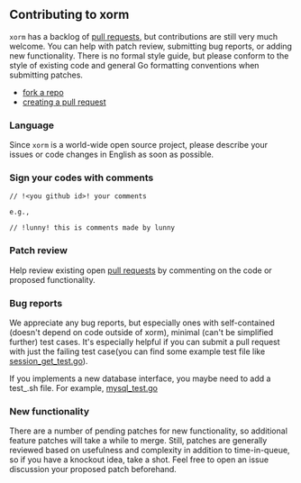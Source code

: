 ## Contributing to xorm

`xorm` has a backlog of [pull requests](https://help.github.com/articles/using-pull-requests), but contributions are still very
much welcome. You can help with patch review, submitting bug reports,
or adding new functionality. There is no formal style guide, but
please conform to the style of existing code and general Go formatting
conventions when submitting patches.

* [fork a repo](https://help.github.com/articles/fork-a-repo)
* [creating a pull request ](https://help.github.com/articles/creating-a-pull-request)

### Language

Since `xorm` is a world-wide open source project, please describe your issues or code changes in English as soon as possible.

### Sign your codes with comments
```
// !<you github id>! your comments

e.g.,

// !lunny! this is comments made by lunny
```

### Patch review

Help review existing open [pull requests](https://help.github.com/articles/using-pull-requests) by commenting on the code or
proposed functionality.

### Bug reports

We appreciate any bug reports, but especially ones with self-contained
(doesn't depend on code outside of xorm), minimal (can't be simplified
further) test cases. It's especially helpful if you can submit a pull
request with just the failing test case(you can find some example test file like [session_get_test.go](https://github.com/bailuoyu/xorm/blob/master/session_get_test.go)).

If you implements a new database interface, you maybe need to add a test_<databasename>.sh file.
For example, [mysql_test.go](https://github.com/bailuoyu/xorm/blob/master/test_mysql.sh)

### New functionality

There are a number of pending patches for new functionality, so
additional feature patches will take a while to merge. Still, patches
are generally reviewed based on usefulness and complexity in addition
to time-in-queue, so if you have a knockout idea, take a shot. Feel
free to open an issue discussion your proposed patch beforehand.
